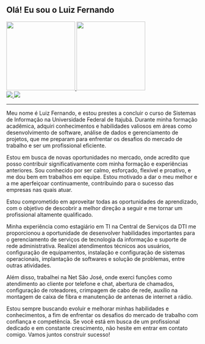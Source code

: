 ## Olá! Eu sou o Luiz Fernando

<div>
  <a href="https://github.com/luiiizfernando">
    <img height="180em" src="https://github-readme-stats.vercel.app/api?username=luiiizfernando&show_icons=true&theme=dark&include_all_commits=true&count_private=true"/>
    <img height="180em" src="https://github-readme-stats.vercel.app/api/top-langs/?username=luiiizfernando&layout=compact&langs_count=168&theme=dark"/>
</div>


<a href="https://www.linkedin.com/in/luiz-fernando-de-souza-87b07b124/" target="_blank">
<img src="https://img.shields.io/badge/LinkedIn-0077B5?style=for-the-badge&logo=linkedin&logoColor=white" />
</a>

<a href="mailto:luizfs138@gmail.com" target="_blank">
<img src="https://img.shields.io/badge/Gmail-D14836?style=for-the-badge&logo=gmail&logoColor=white" />
</a>

_______________

Meu nome é Luiz Fernando, e estou prestes a concluir o curso de Sistemas de Informação na Universidade Federal de Itajubá. Durante minha formação acadêmica, adquiri conhecimentos e habilidades valiosos em áreas como desenvolvimento de software, análise de dados e gerenciamento de projetos, que me preparam para enfrentar os desafios do mercado de trabalho e ser um profissional eficiente.

Estou em busca de novas oportunidades no mercado, onde acredito que posso contribuir significativamente com minha formação e experiências anteriores. Sou conhecido por ser calmo, esforçado, flexível e proativo, e me dou bem em trabalhos em equipe. Estou motivado a dar o meu melhor e a me aperfeiçoar continuamente, contribuindo para o sucesso das empresas nas quais atuar.

Estou comprometido em aproveitar todas as oportunidades de aprendizado, com o objetivo de descobrir a melhor direção a seguir e me tornar um profissional altamente qualificado.

Minha experiência como estagiário em TI na Central de Serviços da DTI me proporcionou a oportunidade de desenvolver habilidades importantes para o gerenciamento de serviços de tecnologia da informação e suporte de rede administrativa. Realizei atendimentos técnicos aos usuários, configuração de equipamentos, instalação e configuração de sistemas operacionais, implantação de softwares e solução de problemas, entre outras atividades.

Além disso, trabalhei na Net São José, onde exerci funções como atendimento ao cliente por telefone e chat, abertura de chamados, configuração de roteadores, crimpagem de cabo de rede, auxílio na montagem de caixa de fibra e manutenção de antenas de internet a rádio.

Estou sempre buscando evoluir e melhorar minhas habilidades e conhecimentos, a fim de enfrentar os desafios do mercado de trabalho com confiança e competência. Se você está em busca de um profissional dedicado e em constante crescimento, não hesite em entrar em contato comigo. Vamos juntos construir sucesso!
